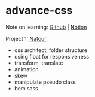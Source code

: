 # advance-css
Note on learning: [Github](https://github.com/truongnmt/notes/blob/master/advance-css-sass/Advance-CSS-and-SASS-e39a3777-2194-4a2f-8f1b-8d146a2e84f0.md) | [Notion](https://www.notion.so/stronglong/Advance-CSS-and-SASS-e39a377721944a2f8f1b8d146a2e84f0)

Project 1: [Natour](https://truongnmt.github.io/advance-css/Natours/index.html)
- css architect, folder structure
- using float for responsiveness
- transform, translate
- animation
- skew
- manipulate pseudo class
- bem sass
